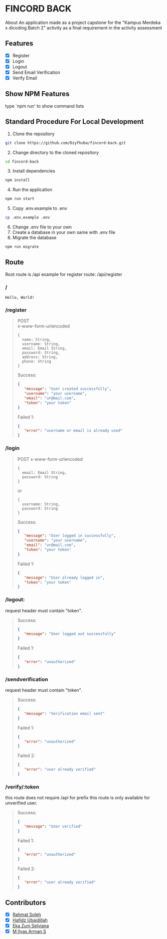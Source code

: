 # FINCORD BACK
About An application made as a project capstone for the "Kampus Merdeka x dicoding Batch 2" activity as a final requirement in the activity assessment

## Features
- [x] Register
- [x] Login
- [x] Logout
- [x] Send Email Verification
- [x] Verify Email

## Show NPM Features
type `npm run' to show command lists

## Standard Procedure For Local Development
1. Clone the repository
```bash
git clone https://github.com/Dzyfhuba/fincord-back.git
```

2. Change directory to the cloned repository
```bash
cd fincord-back
```

3. Install dependencies
```bash
npm install
```

4. Run the application
```bash
npm run start
```

5. Copy .env.example to .env
```bash
cp .env.example .env
```

6. Change .env file to your own
7. Create a database in your own same with .env file
8. Migrate the database
```bash
npm run migrate
```

## Route
Root route is /api
example for register route: /api/register
### /
```
Hello, World!
```
### /register
>POST  
>x-www-form-urlencoded
>```
> {
>   name: String,
>   username: String,
>   email: Email String,
>   password: String,
>   address: String,
>   phone: String
> }
> ```
>Success:
>```json
>{
>    "message": "User created successfully",
>    "username": "your username",
>    "email": "ur@mail.com",
>    "token": "your token"
>}
>```
>Failed 1:
>```json
>{
>    "error": "username or email is already used"
>}
>```

### /login
>POST
>x-www-form-urlencoded
>```
> {
>   email: Email String,
>   password: String
> }
> ```
> or
>```
> {
>   username: String,
>   password: String
> }
> ```
>Success:
>```json
>{
>    "message": "User logged in successfully",
>    "username": "your username",
>    "email": "ur@mail.com",
>    "token": "your token"
>}
>```
>Failed 1:
>```json
>{
>    "message": "User already logged in",
>    "token": "your token"
>}

### /logout:
request header must contain "token".
>Success:
>```json
>{
>    "message": "User logged out successfully"
>}
>```
>Failed 1:
>```json
>{
>    "error": "unauthorized"
>}

### /sendverification
request header must contain "token".
>Success:
>```json
>{
>    "message": "Verification email sent"
>}
>```
>Failed 1:
>```json
>{
>    "error": "unauthorized"
>}
>```
>Failed 2:
>```json
>{
>    "error": "user already verified"
>}

### /verify/:token
this route does not require /api for prefix
this route is only available for unverified user.
>Success:
>```json
>{
>    "message": "User verified"
>}
>```
>Failed 1:
>```json
>{
>    "error": "unauthorized"
>}
>```
>Failed 2:
>```json
>{
>    "error": "user already verified"
>}
    
## Contributors
- [x] [Rahmat Soleh](https://github.com/rahmatsoleh)
- [x] [Hafidz Ubaidillah](https://github.com/Dzyfhuba)
- [x] [Eka Zuni Selviana](https://github.com/Ekazunis)
- [x] [M Ilyas Arman S](https://github.com/milyasarmans)
